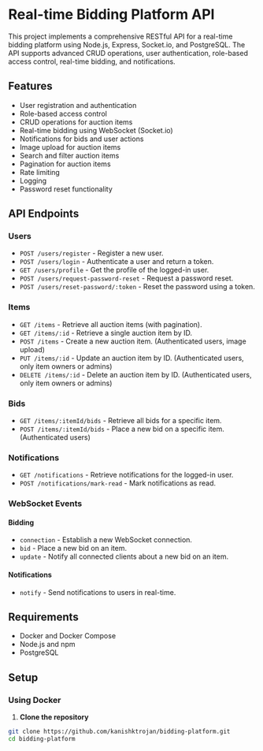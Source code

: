 # Real-time Bidding Platform API

This project implements a comprehensive RESTful API for a real-time bidding platform using Node.js, Express, Socket.io, and PostgreSQL. The API supports advanced CRUD operations, user authentication, role-based access control, real-time bidding, and notifications.

## Features

- User registration and authentication
- Role-based access control
- CRUD operations for auction items
- Real-time bidding using WebSocket (Socket.io)
- Notifications for bids and user actions
- Image upload for auction items
- Search and filter auction items
- Pagination for auction items
- Rate limiting
- Logging
- Password reset functionality

## API Endpoints

### Users

- `POST /users/register` - Register a new user.
- `POST /users/login` - Authenticate a user and return a token.
- `GET /users/profile` - Get the profile of the logged-in user.
- `POST /users/request-password-reset` - Request a password reset.
- `POST /users/reset-password/:token` - Reset the password using a token.

### Items

- `GET /items` - Retrieve all auction items (with pagination).
- `GET /items/:id` - Retrieve a single auction item by ID.
- `POST /items` - Create a new auction item. (Authenticated users, image upload)
- `PUT /items/:id` - Update an auction item by ID. (Authenticated users, only item owners or admins)
- `DELETE /items/:id` - Delete an auction item by ID. (Authenticated users, only item owners or admins)

### Bids

- `GET /items/:itemId/bids` - Retrieve all bids for a specific item.
- `POST /items/:itemId/bids` - Place a new bid on a specific item. (Authenticated users)

### Notifications

- `GET /notifications` - Retrieve notifications for the logged-in user.
- `POST /notifications/mark-read` - Mark notifications as read.

### WebSocket Events

#### Bidding

- `connection` - Establish a new WebSocket connection.
- `bid` - Place a new bid on an item.
- `update` - Notify all connected clients about a new bid on an item.

#### Notifications

- `notify` - Send notifications to users in real-time.

## Requirements

- Docker and Docker Compose
- Node.js and npm
- PostgreSQL

## Setup

### Using Docker

1. **Clone the repository**

```bash
git clone https://github.com/kanishktrojan/bidding-platform.git
cd bidding-platform
